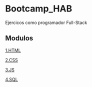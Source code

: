 # Bootcamp_HAB
Ejercicos como programador Full-Stack

## Modulos

[1.HTML](https://github.com/rubii9/Bootcamp_HAB/tree/master/HTML)

[2.CSS](https://github.com/rubii9/Bootcamp_HAB/tree/master/CSS)

[3.JS](https://github.com/rubii9/Bootcamp_HAB/tree/master/JS)

[4.SQL](https://github.com/rubii9/Bootcamp_HAB/tree/master/HTML)
